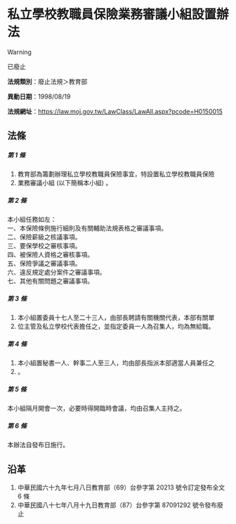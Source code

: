 # 私立學校教職員保險業務審議小組設置辦法


> [!WARNING]
> 已廢止


**法規類別**：廢止法規＞教育部

**異動日期**：1998/08/19  

**法規網址**：https://law.moj.gov.tw/LawClass/LawAll.aspx?pcode=H0150015



## 法條
##### 第 1 條
1. 教育部為籌劃辦理私立學校教職員保險事宜，特設置私立學校教職員保險
1. 業務審議小組 (以下簡稱本小組) 。

##### 第 2 條
本小組任務如左：  
一、本保險條例施行細則及有關輔助法規表格之審議事項。  
二、保險薪級之核議事項。  
三、要保學校之審核事項。  
四、被保險人資格之審核事項。  
五、保險爭議之審議事項。  
六、違反規定處分案件之審議事項。  
七、其他有關問題之審議事項。

##### 第 3 條
1. 本小組置委員十七人至二十三人，由部長聘請有關機關代表，本部有關單
1. 位主管及私立學校代表擔任之，並指定委員一人為召集人，均為無給職。

##### 第 4 條
1. 本小組置秘書一人、幹事二人至三人，均由部長指派本部適當人員兼任之
1. 。

##### 第 5 條
本小組隔月開會一次，必要時得開臨時會議，均由召集人主持之。

##### 第 6 條
本辦法自發布日施行。

## 沿革
1. 中華民國六十九年七月八日教育部（69）台參字第 20213  號令訂定發布全文 6 條
1. 中華民國八十七年八月十九日教育部（87）台參字第 87091292 號令發布廢止
